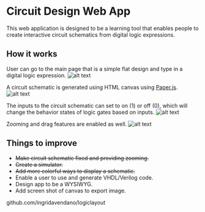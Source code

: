 Circuit Design Web App
======================

This web application is designed to be a learning tool that enables people to create interactive circuit schematics from digital logic expressions. 

How it works
------------

User can go to the main page that is a simple flat design and type in a digital logic expression. 
![alt text](./static/pics/type_expr.png "before")

A circuit schematic is generated using HTML canvas using [Paper.js](http://paperjs.org/).
![alt text](./static/pics/simple_circuit.png "after")

The inputs to the circuit schematic can set to on (1) or off (0), which will change the behavior states of logic gates based on inputs. 
![alt text](./static/pics/simulate.png "after2")

Zooming and drag features are enabled as well. 
![alt text](./static/pics/zooming.png "after3")

Things to improve
-----------------
* ~~Make circuit schematic fixed and providing zooming.~~
* ~~Create a simulator.~~
* ~~Add more colorful ways to display a schematic.~~
* Enable a user to use and generate VHDL/Verilog code.
* Design app to be a WYSIWYG.
* Add screen shot of canvas to export image. 


github.com/ingridavendano/logiclayout
